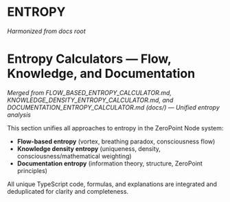 # ENTROPY

*Harmonized from docs root*

# Entropy Calculators — Flow, Knowledge, and Documentation

*Merged from FLOW_BASED_ENTROPY_CALCULATOR.md, KNOWLEDGE_DENSITY_ENTROPY_CALCULATOR.md, and DOCUMENTATION_ENTROPY_CALCULATOR.md (docs/) — Unified entropy analysis*

This section unifies all approaches to entropy in the ZeroPoint Node system:
- **Flow-based entropy** (vortex, breathing paradox, consciousness flow)
- **Knowledge density entropy** (uniqueness, density, consciousness/mathematical weighting)
- **Documentation entropy** (information theory, structure, ZeroPoint principles)

All unique TypeScript code, formulas, and explanations are integrated and deduplicated for clarity and completeness.

<!-- Insert harmonized entropy calculator content here. --> 